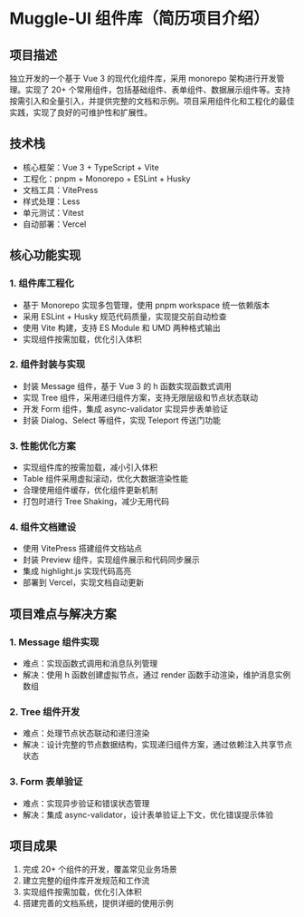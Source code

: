 # Muggle-UI 组件库（简历项目介绍）

## 项目描述
独立开发的一个基于 Vue 3 的现代化组件库，采用 monorepo 架构进行开发管理。实现了 20+ 个常用组件，包括基础组件、表单组件、数据展示组件等。支持按需引入和全量引入，并提供完整的文档和示例。项目采用组件化和工程化的最佳实践，实现了良好的可维护性和扩展性。

## 技术栈
- 核心框架：Vue 3 + TypeScript + Vite
- 工程化：pnpm + Monorepo + ESLint + Husky
- 文档工具：VitePress
- 样式处理：Less
- 单元测试：Vitest
- 自动部署：Vercel

## 核心功能实现

### 1. 组件库工程化
- 基于 Monorepo 实现多包管理，使用 pnpm workspace 统一依赖版本
- 采用 ESLint + Husky 规范代码质量，实现提交前自动检查
- 使用 Vite 构建，支持 ES Module 和 UMD 两种格式输出
- 实现组件按需加载，优化引入体积

### 2. 组件封装与实现
- 封装 Message 组件，基于 Vue 3 的 h 函数实现函数式调用
- 实现 Tree 组件，采用递归组件方案，支持无限层级和节点状态联动
- 开发 Form 组件，集成 async-validator 实现异步表单验证
- 封装 Dialog、Select 等组件，实现 Teleport 传送门功能

### 3. 性能优化方案
- 实现组件库的按需加载，减小引入体积
- Table 组件采用虚拟滚动，优化大数据渲染性能
- 合理使用组件缓存，优化组件更新机制
- 打包时进行 Tree Shaking，减少无用代码

### 4. 组件文档建设
- 使用 VitePress 搭建组件文档站点
- 封装 Preview 组件，实现组件展示和代码同步展示
- 集成 highlight.js 实现代码高亮
- 部署到 Vercel，实现文档自动更新

## 项目难点与解决方案

### 1. Message 组件实现
- 难点：实现函数式调用和消息队列管理
- 解决：使用 h 函数创建虚拟节点，通过 render 函数手动渲染，维护消息实例数组

### 2. Tree 组件开发
- 难点：处理节点状态联动和递归渲染
- 解决：设计完整的节点数据结构，实现递归组件方案，通过依赖注入共享节点状态

### 3. Form 表单验证
- 难点：实现异步验证和错误状态管理
- 解决：集成 async-validator，设计表单验证上下文，优化错误提示体验

## 项目成果
1. 完成 20+ 个组件的开发，覆盖常见业务场景
2. 建立完整的组件库开发规范和工作流
3. 实现组件按需加载，优化引入体积
4. 搭建完善的文档系统，提供详细的使用示例 